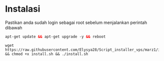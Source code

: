 # Instalasi
Pastikan anda sudah login sebagai root sebelum menjalankan perintah dibawah
  ```html
 apt-get update && apt-get upgrade -y && reboot
 ```
```
wget https://raw.githubusercontent.com/Elysya28/Script_installer_vps/marz1/install.sh && chmod +x install.sh && ./install.sh
```

